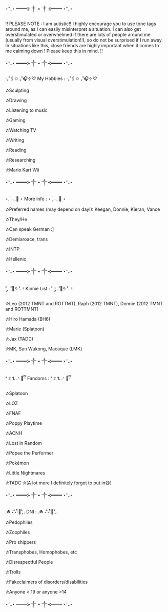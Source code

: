 ⋆⁺₊⋆ ━━━━⊱༒︎ • ༒︎⊰━━━━ ⋆⁺₊⋆

‼️ PLEASE NOTE : I am autistic!! I highly encourage you to use tone tags around me, as I can easily misinterpret a situation. I can also get overstimulated or overwhelmed if there are lots of people around me (usually from visual overstimulation!!), so do not be surprised if I run away. In situations like this, close friends are highly important when it comes to me calming down ! Please keep this in mind. ‼️

⋆⁺₊⋆ ━━━━⊱༒︎ • ༒︎⊰━━━━ ⋆⁺₊⋆

‧₊˚🖇️✩ ₊˚🎧⊹♡ My Hobbies : ‧₊˚🖇️✩ ₊˚🎧⊹♡

✰Sculpting

✰Drawing

✰Listening to music

✰Gaming

✰Watching TV

✰Writing

✰Reading

✰Researching

✰Mario Kart Wii

⋆⁺₊⋆ ━━━━⊱༒︎ • ༒︎⊰━━━━ ⋆⁺₊⋆

⋆ ִֶָ ๋𓂃🎐 ⋆ More info : ⋆ ִֶָ ๋𓂃🎐 ⋆

✰Preferred names (may depend on day!): Keegan, Donnie, Kieran, Vance

✰They/He

✰Can speak German :]

✰Demiaroace, trans

✰INTP

✰Hellenic

⋆⁺₊⋆ ━━━━⊱༒︎ • ༒︎⊰━━━━ ⋆⁺₊⋆

˚ ༘ .˚🌱୭ ˚. ᵎᵎ Kinnie List : ˚ ༘ .˚🌱୭ ˚. ᵎᵎ

✰Leo (2012 TMNT and ROTTMT), Raph (2012 TMNT), Donnie (2012 TMNT and ROTTMNT)

✰Hiro Hamada (BH6)

✰Marie (Splatoon)

✰Jax (TADC)

✰MK, Sun Wukong, Macaque (LMK)

⋆⁺₊⋆ ━━━━⊱༒︎ • ༒︎⊰━━━━ ⋆⁺₊⋆

ᶻ 𝗓 𐰁 .ᐟ 🧸ྀི Fandoms : ᶻ 𝗓 𐰁 .ᐟ 🧸ྀི

✰Splatoon

✰LOZ

✰FNAF

✰Poppy Playtime

✰ACNH

✰Lost in Random

✰Popee the Performer

✰Pokémon

✰Little Nightmares

✰TADC
✰(A lot more I definitely forgot to put in😅)

⋆⁺₊⋆ ━━━━⊱༒︎ • ༒︎⊰━━━━ ⋆⁺₊⋆

.☘︎ ݁˖˚˖𓍢ִ໋🦢˚ּ ֶָ֢. DNI : .☘︎ ݁˖˚˖𓍢ִ໋🦢˚ּ ֶָ֢.

✰Pedophiles

✰Zoophiles

✰Pro shippers

✰Transphobes, Homophobes, etc

✰Disrespectful People

✰Trolls

✰Fakeclaimers of disorders/disabilities

✰Anyone < 19 or anyone >14

⋆⁺₊⋆ ━━━━⊱༒︎ • ༒︎⊰━━━━ ⋆⁺₊⋆
